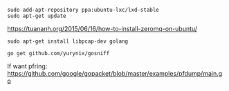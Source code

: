 ```
sudo add-apt-repository ppa:ubuntu-lxc/lxd-stable
sudo apt-get update
```

https://tuananh.org/2015/06/16/how-to-install-zeromq-on-ubuntu/

```
sudo apt-get install libpcap-dev golang

go get github.com/yurynix/gosniff
```

If want pfring: https://github.com/google/gopacket/blob/master/examples/pfdump/main.go
